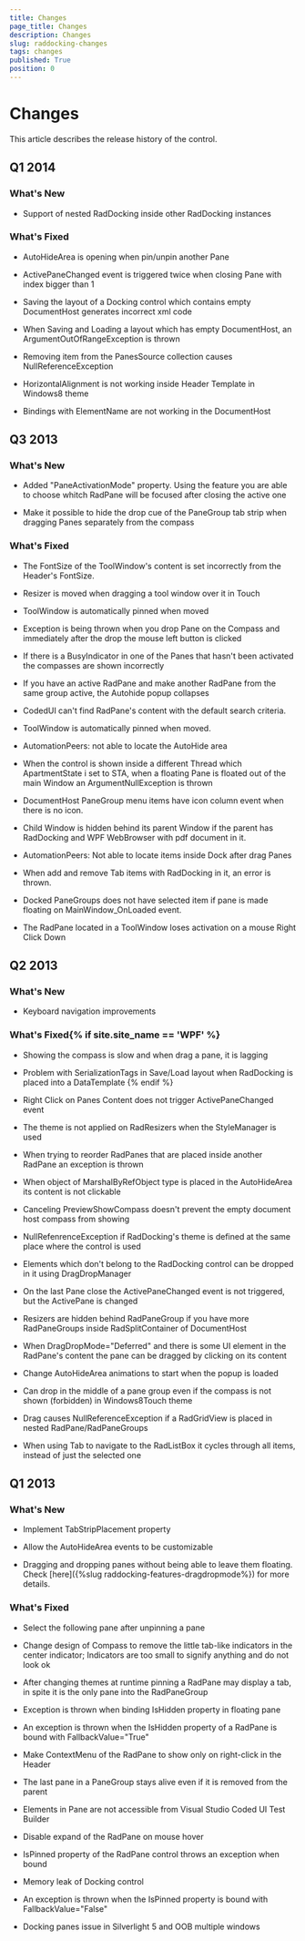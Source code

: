 ```yaml
---
title: Changes
page_title: Changes
description: Changes
slug: raddocking-changes
tags: changes
published: True
position: 0
---
```


# Changes



This article describes the release history of the control.

## Q1 2014

### What's New

* Support of nested RadDocking inside other RadDocking instances
                

### What's Fixed

* AutoHideArea is opening when pin/unpin another Pane
                

* ActivePaneChanged event is triggered twice when closing Pane with index bigger than 1
                

* Saving the layout of a Docking control which contains empty DocumentHost generates incorrect xml code
                

* When Saving and Loading a layout which has empty DocumentHost, an ArgumentOutOfRangeException is thrown
                

* Removing item from the PanesSource collection causes NullReferenceException
                

* HorizontalAlignment is not working inside Header Template in Windows8 theme
                

* Bindings with ElementName are not working in the DocumentHost
                

## Q3 2013

### What's New

* Added "PaneActivationMode" property. Using the feature you are able to choose whitch RadPane will be focused after closing the active one
                

* Make it possible to hide the drop cue of the PaneGroup tab strip when dragging Panes separately from the compass
                

### What's Fixed

* The FontSize of the ToolWindow's content is set incorrectly from the Header's FontSize.
                

* Resizer is moved when dragging a tool window over it in Touch
                

* ToolWindow is automatically pinned when moved
                

* Exception is being thrown when you drop Pane on the Compass and immediately after the drop the mouse left button is clicked
                

* If there is a BusyIndicator in one of the Panes that hasn't been activated the compasses are shown incorrectly
                

* If you have an active RadPane and make another RadPane from the same group active, the Autohide popup collapses
                

* CodedUI can't find RadPane's content with the default search criteria.
                

* ToolWindow is automatically pinned when moved.
                

* AutomationPeers: not able to locate the AutoHide area
                

* When the control is shown inside a different Thread which ApartmentState i set to STA, when a floating Pane is floated out of the main Window an ArgumentNullException is thrown
                

* DocumentHost PaneGroup menu items have icon column event when there is no icon.
                

* Child Window is hidden behind its parent Window if the parent has RadDocking and WPF WebBrowser with pdf document in it.
                

* AutomationPeers: Not able to locate items inside Dock after drag Panes
                

* When add and remove Tab items with RadDocking in it, an error is thrown.
                

* Docked PaneGroups does not have selected item if pane is made floating on MainWindow_OnLoaded event.
                

* The RadPane located in a ToolWindow loses activation on a mouse Right Click Down
                

## Q2 2013

### What's New

* Keyboard navigation improvements
                

### What's Fixed{% if site.site_name == 'WPF' %}

* Showing the compass is slow and when drag a pane, it is lagging
                  

* Problem with SerializationTags in Save/Load layout when RadDocking is placed into a DataTemplate
                  {% endif %}

* Right Click on Panes Content does not trigger ActivePaneChanged event
                

* The theme is not applied on RadResizers when the StyleManager is used
                

* When trying to reorder RadPanes that are placed inside another RadPane an exception is thrown
                

* When object of MarshalByRefObject type is placed in the AutoHideArea its content is not clickable
                

* Canceling PreviewShowCompass doesn't prevent the empty document host compass from showing
                

* NullRefenrenceException if RadDocking's theme is defined at the same place where the control is used
                

* Elements which don't belong to the RadDocking control can be dropped in it using DragDropManager
                

* On the last Pane close the ActivePaneChanged event is not triggered, but the ActivePane is changed
                

* Resizers are hidden behind RadPaneGroup if you have more RadPaneGroups inside RadSplitContainer of DocumentHost
                

* When DragDropMode="Deferred" and there is some UI element in the RadPane's content the pane can be dragged by clicking on its content
                

* Change AutoHideArea animations to start when the popup is loaded
                

* Can drop in the middle of a pane group even if the compass is not shown (forbidden) in Windows8Touch theme
                

* Drag causes NullReferenceException if a RadGridView is placed in nested RadPane/RadPaneGroups
                

* When using Tab to navigate to the RadListBox it cycles through all items, instead of just the selected one
                

## Q1 2013

### What's New

* Implement TabStripPlacement property

* Allow the AutoHideArea events to be customizable 

* Dragging and dropping panes without being able to leave them floating. Check [here]({%slug raddocking-features-dragdropmode%}) for more details.
                

### What's Fixed

* Select the following pane after unpinning a pane

* Change design of Compass to remove the little tab-like indicators in the center indicator; Indicators are too small to signify anything and do not look ok

* After changing themes at runtime pinning a RadPane may display a tab, in spite it is the only pane into the RadPaneGroup

* Exception is thrown when binding IsHidden property in floating pane

* An exception is thrown when the IsHidden property of a RadPane is bound with FallbackValue="True" 

* Make ContextMenu of the RadPane to show only on right-click in the Header

* The last pane in a PaneGroup stays alive even if it is removed from the parent 

* Elements in Pane are not accessible from Visual Studio Coded UI Test Builder

* Disable expand of the RadPane on mouse hover 

* IsPinned property of the RadPane control throws an exception when bound 

* Memory leak of Docking control 

* An exception is thrown when the IsPinned property is bound with FallbackValue="False"

* Docking panes issue in Silverlight 5 and OOB multiple windows 
